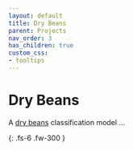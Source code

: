 ```yaml
---
layout: default
title: Dry Beans
parent: Projects
nav_order: 3
has_children: true
custom_css:
- tooltips
---
```


# Dry Beans

A [dry beans](https://archive.ics.uci.edu/ml/datasets/Dry+Bean+Dataset) classification model ...

{: .fs-6 .fw-300 }
